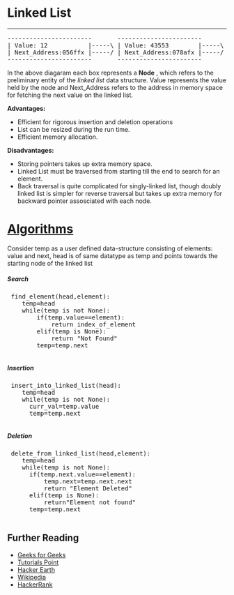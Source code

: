 <h1>Linked List</h1><hr>

<pre>
-----------------------       -----------------------       -----------------------       -----------------------
| Value: 12           |-----\ | Value: 43553        |-----\ | Value: 746          |-----\ | Value: 2213         |
| Next_Address:056ffx |-----/ | Next_Address:078afx |-----/ | Next_Address:079abx |-----/ | Next_Address:NULL   |
-----------------------       -----------------------       -----------------------       -----------------------
</pre>
<p>In the above diagaram each box represents a <b>Node</b> , which refers to the preliminary entity of the <i>linked list</i>
data structure. Value represents the value held by the node and Next_Address refers to the address in memory space for fetching the next value on the linked list. </p>
<p><b>Advantages:</b><br/>
<ul type="disc">
  <li>Efficient for rigorous insertion and deletion operations
  <li>List can be resized during the run time.
  <li>Efficient memory allocation.
</ul>
</p>

<p><b>Disadvantages:</b><br/>
<ul type="disc">
  <li>Storing pointers takes up extra memory space.
  <li>Linked List must be traversed from starting till the end to search for an element.
  <li>Back traversal is quite complicated for singly-linked list, though doubly linked list is simpler for reverse traversal but takes up extra memory for backward pointer assosciated with each node.
</ul>

</p>

<p>
<h1><u>Algorithms</u></h1>
Consider temp as a user defined data-structure consisting of elements: value and next, head is of same datatype as temp and points towards the starting node of the linked list
<h5>Search</h5>
 <pre>
 find_element(head,element):
    temp=head
    while(temp is not None):
        if(temp.value==element):
            return index_of_element
        elif(temp is None):
            return "Not Found"
        temp=temp.next
 </pre>
 
 <h5>Insertion</h5>
 <pre>
 insert_into_linked_list(head):
    temp=head
    while(temp is not None):
      curr_val=temp.value
      temp=temp.next
 </pre>
 
 <h5>Deletion</h5>
 <pre>
 delete_from_linked_list(head,element):
    temp=head
    while(temp is not None):
      if(temp.next.value==element):
          temp.next=temp.next.next
          return "Element Deleted"
      elif(temp is None):
          return"Element not found"
      temp=temp.next
 </pre>
 
 <h2>Further Reading</h2>
 <ul type="disc">
  <li><a href="https://www.geeksforgeeks.org/data-structures/linked-list/">Geeks for Geeks</a>
  <li><a href="https://www.tutorialspoint.com/data_structures_algorithms/linked_list_algorithms.htm">Tutorials Point</a>
  <li><a href="https://www.hackerearth.com/practice/data-structures/linked-list/singly-linked-list/tutorial/">Hacker Earth</a>
  <li><a href="https://en.wikipedia.org/wiki/Linked_list">Wikipedia</a>
  <li><a href="https://www.hackerrank.com/domains/data-structures?filters%5Bsubdomains%5D%5B%5D=linked-lists">HackerRank</a>
 </ul>
